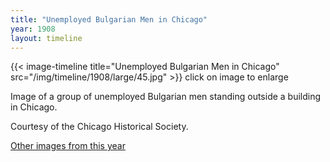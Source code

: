 ```yaml
---
title: "Unemployed Bulgarian Men in Chicago"
year: 1908
layout: timeline
---
```


{{< image-timeline title="Unemployed Bulgarian Men in Chicago" src="/img/timeline/1908/large/45.jpg" >}}
click on image to enlarge

Image of a group of unemployed Bulgarian men standing outside a building in Chicago. 

Courtesy of the Chicago Historical Society.

[Other images from this year](/historical/timeline/1908)
